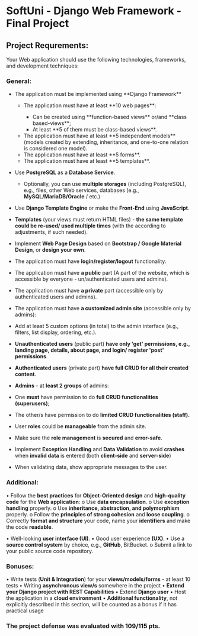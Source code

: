 # SoftUni - Django Web Framework - Final Project

## Project Requrements:
Your Web application should use the following technologies, frameworks, and development techniques:
### General:
 <ul>
  <li>The application must be implemented using **Django Framework**</li>
    <ul>
      <li>The application must have at least **10 web pages**:</li>
      <ul>
        <li>Can be created using **function-based views** or/and **class based-views**;</li>
        <li>At least **5 of them must be class-based views**.</li>
      </ul>
      <li>The application must have at least **5 independent models** (models created by extending, inheritance, and one-to-one relation is considered one model).</li>
      <li>The application must have at least **5 forms**.</li>
      <li>The application must have at least **5 templates**.</li>
    </ul>
  </li>
</ul>

-	Use **PostgreSQL** as a **Database Service**.
 	-	Optionally, you can use **multiple storages** (including PostgreSQL), e.g., files, other Web services, databases (e.g., **MySQL/MariaDB/Oracle** / etc.)

-	Use **Django Template Engine** or make the **Front-End** using **JavaScript**.
-	**Templates** (your views must return HTML files) - **the same template could be re-used/ used multiple times** (with the according to adjustments, if such needed).
-	Implement **Web Page Design** based on **Bootstrap / Google Material Design**, or **design your own**.

-	The application must have **login/register/logout** functionality.
-	The application must have **a public** part (A part of the website, which is accessible by everyone - un/authenticated users and admins).
-	The application must have **a private** part (accessible only by authenticated users and admins).
-	The application must have **a customized admin site** (accessible only by admins):
  -	Add at least 5 custom options (in total) to the admin interface (e.g., filters, list display, ordering, etc.).

-	**Unauthenticated users** (public part) **have only 'get' permissions, e.g., landing page, details, about page, and login/ register 'post' permissions**.
-	**Authenticated users** (private part) **have full CRUD for all their created content**.
-	**Admins** - at **least 2 groups** of admins:
  -	One **must** have permission to do **full CRUD functionalities (superusers)**; 
  -	The other/s have permission to do **limited CRUD functionalities (staff).**
  -	User **roles** could be **manageable** from the admin site.
  -	Make sure the **role management** is **secured** and **error-safe**.

-	Implement **Exception Handling** and **Data Validation** to avoid **crashes** when **invalid data** is entered 
(both **client-side** and **server-side**)
  -	When validating data, show appropriate messages to the user.
 
### Additional:
•	Follow the **best practices** for **Object-Oriented design** and **high-quality code** for the **Web application**:
  o	Use **data encapsulation**.
  o	Use **exception handling** properly.
  o	Use **inheritance, abstraction, and polymorphism** properly.
  o	Follow the **principles of strong cohesion** and **loose coupling**.
  o	Correctly **format and structure** your code, name your **identifiers** and make the code **readable**.

•	Well-looking **user interface (UI)**.
•	Good user experience **(UX)**.
•	Use a **source control system** by choice, e.g., **GitHub**, BitBucket.
  o	Submit a link to your public source code repository.

### Bonuses:
•	Write tests (**Unit & Integration**) for your **views/models/forms** - at least 10 tests
•	Writing **asynchronous view/s** somewhere in the project
•	**Extend your Django project with REST Capabilities** 
•	Extend **Django user**
•	Host the application in a **cloud environment**
•	**Additional functionality**, not explicitly described in this section, will be counted as a bonus if it has practical usage


### The project defense was evaluated with 109/115 pts.
